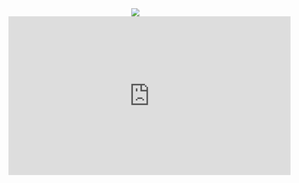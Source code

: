 <!--
**nothingkim/nothingKim** is a ✨ _special_ ✨ repository because its `README.md` (this file) appears on your GitHub profile.

Here are some ideas to get you started:

- 🔭 I’m currently working on ...
- 🌱 I’m currently learning ...
- 👯 I’m looking to collaborate on ...
- 🤔 I’m looking for help with ...
- 💬 Ask me about ...
- 📫 How to reach me: ...
- 😄 Pronouns: ...
- ⚡ Fun fact: ...
-->
<center>
<a href="https://www.hamqsl.com/solar.html" title="Click to add Solar-Terrestrial Data to your website!"><img src="https://www.hamqsl.com/solarn0nbh.php"></a>
</center>

<iframe width="560" height="315" src="https://www.youtube.com/embed/Iezj0bjGpAE?si=AkIoFsc0M1BsP1vM&amp;start=7" title="YouTube video player" frameborder="0" allow="accelerometer; autoplay; clipboard-write; encrypted-media; gyroscope; picture-in-picture; web-share" referrerpolicy="strict-origin-when-cross-origin" allowfullscreen></iframe>
